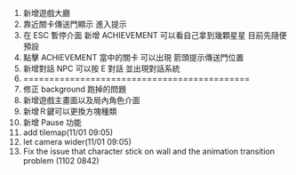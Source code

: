 1. 新增遊戲大廳
2. 靠近關卡傳送門顯示 進入提示
3. 在 ESC 暫停介面 新增 ACHIEVEMENT 可以看自己拿到幾顆星星 目前先隨便預設
4. 點擊 ACHIEVEMENT 當中的關卡 可以出現 箭頭提示傳送門位置
5. 新增對話 NPC 可以按 E 對話 並出現對話系統
6. ============================================
7. 修正 background 跑掉的問題
8. 新增遊戲主畫面以及局內角色介面
9. 新增Ｒ鍵可以更換方塊種類
10. 新增 Pause 功能
11. add tilemap(11/01 09:05)
12. let camera wider(11/01 09:05)
13. Fix the issue that character stick on wall and the animation transition problem (1102 0842)

